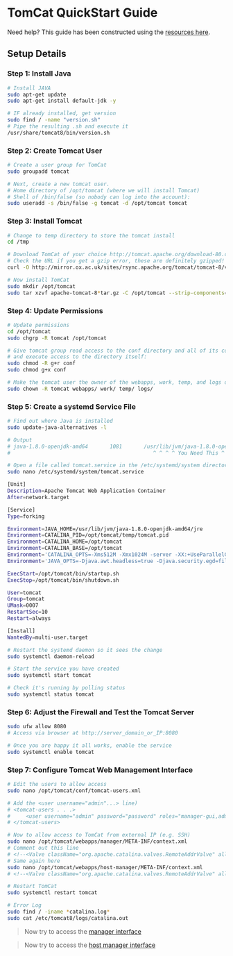 # TomCat QuickStart Guide

Need help? This guide has been constructed using the [resources here](https://www.digitalocean.com/community/tutorials/how-to-install-apache-tomcat-8-on-ubuntu-16-04).

## Setup Details

### Step 1: Install Java

```bash
# Install JAVA
sudo apt-get update
sudo apt-get install default-jdk -y

# IF already installed, get version
sudo find / -name "version.sh"
# Pipe the resulting .sh and execute it
/usr/share/tomcat8/bin/version.sh
```

### Step 2: Create Tomcat User

```bash
# Create a user group for TomCat
sudo groupadd tomcat

# Next, create a new tomcat user.
# Home directory of /opt/tomcat (where we will install Tomcat)
# Shell of /bin/false (so nobody can log into the account):
sudo useradd -s /bin/false -g tomcat -d /opt/tomcat tomcat
```

### Step 3: Install Tomcat

```bash
# Change to temp directory to store the tomcat install
cd /tmp

# Download TomCat of your choice http://tomcat.apache.org/download-80.cgi
# Check the URL if you get a gzip error, these are definitely gzipped!
curl -O http://mirror.ox.ac.uk/sites/rsync.apache.org/tomcat/tomcat-8/v8.5.43/bin/apache-tomcat-8.5.43.tar.gz

# Now install TomCat
sudo mkdir /opt/tomcat
sudo tar xzvf apache-tomcat-8*tar.gz -C /opt/tomcat --strip-components=1
```

### Step 4: Update Permissions

```bash
# Update permissions
cd /opt/tomcat
sudo chgrp -R tomcat /opt/tomcat

# Give tomcat group read access to the conf directory and all of its contents
# and execute access to the directory itself:
sudo chmod -R g+r conf
sudo chmod g+x conf

# Make the tomcat user the owner of the webapps, work, temp, and logs directories:
sudo chown -R tomcat webapps/ work/ temp/ logs/
```

### Step 5: Create a systemd Service File

```bash
# Find out where Java is installed
sudo update-java-alternatives -l

# Output
# java-1.8.0-openjdk-amd64       1081       /usr/lib/jvm/java-1.8.0-openjdk-amd64
#                                              ^ ^ ^ ^ You Need This ^ ^ ^ ^

# Open a file called tomcat.service in the /etc/systemd/system directory by typing:
sudo nano /etc/systemd/system/tomcat.service
```

```bash
[Unit]
Description=Apache Tomcat Web Application Container
After=network.target

[Service]
Type=forking

Environment=JAVA_HOME=/usr/lib/jvm/java-1.8.0-openjdk-amd64/jre
Environment=CATALINA_PID=/opt/tomcat/temp/tomcat.pid
Environment=CATALINA_HOME=/opt/tomcat
Environment=CATALINA_BASE=/opt/tomcat
Environment='CATALINA_OPTS=-Xms512M -Xmx1024M -server -XX:+UseParallelGC'
Environment='JAVA_OPTS=-Djava.awt.headless=true -Djava.security.egd=file:/dev/./urandom'

ExecStart=/opt/tomcat/bin/startup.sh
ExecStop=/opt/tomcat/bin/shutdown.sh

User=tomcat
Group=tomcat
UMask=0007
RestartSec=10
Restart=always

[Install]
WantedBy=multi-user.target
```

```bash
# Restart the systemd daemon so it sees the change
sudo systemctl daemon-reload

# Start the service you have created
sudo systemctl start tomcat

# Check it's running by polling status
sudo systemctl status tomcat
```

### Step 6: Adjust the Firewall and Test the Tomcat Server

```bash
sudo ufw allow 8080
# Access via browser at http://server_domain_or_IP:8080

# Once you are happy it all works, enable the service
sudo systemctl enable tomcat
```

### Step 7: Configure Tomcat Web Management Interface

```bash
# Edit the users to allow access
sudo nano /opt/tomcat/conf/tomcat-users.xml

# Add the <user username="admin"...> line)
# <tomcat-users . . .>
#     <user username="admin" password="password" roles="manager-gui,admin-gui"/>
# </tomcat-users>

# Now to allow access to TomCat from external IP (e.g. SSH)
sudo nano /opt/tomcat/webapps/manager/META-INF/context.xml
# Comment out this line
# <!--<Valve className="org.apache.catalina.valves.RemoteAddrValve" allow="127\.\d+\.\d+\.\d+|::1|0:0:0:0:0:0:0:1" />-->
# Same again here
sudo nano /opt/tomcat/webapps/host-manager/META-INF/context.xml
# <!--<Valve className="org.apache.catalina.valves.RemoteAddrValve" allow="127\.\d+\.\d+\.\d+|::1|0:0:0:0:0:0:0:1" />-->

# Restart TomCat
sudo systemctl restart tomcat

# Error Log
sudo find / -iname *catalina.log*
sudo cat /etc/tomcat8/logs/catalina.out

```

> Now try to access the [manager interface](http://server_domain_or_IP:8080/manager/html)

> Now try to access the [host manager interface](http://server_domain_or_IP:8080/host-manager/html/)
